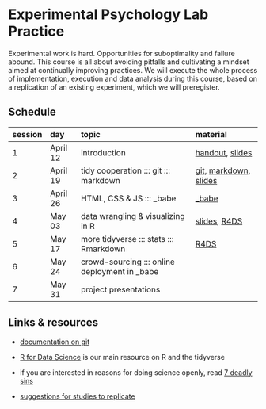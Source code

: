 # Experimental Psychology Lab Practice

Experimental work is hard. Opportunities for suboptimality and failure abound. This course is
all about avoiding pitfalls and cultivating a mindset aimed at continually improving
practices. We will execute the whole process of implementation, execution and data analysis
during this course, based on a replication of an existing experiment, which we will preregister.

## Schedule

session | day | topic | material
:--- | :--- | :--- | :---
1  | April 12 | introduction | [handout](handouts/01_intro.pdf), [slides](slides/01_RePOS_intro.pdf)
2  | April 19 | tidy cooperation ::: git ::: markdown | [git](https://git-scm.com/), [markdown](https://guides.github.com/features/mastering-markdown/), [slides](slides/02_tidy_cooperation.pdf)
3  | April 26 | HTML, CSS & JS ::: \_babe | [\_babe](https://babe-project.github.io/babe_site/index.html)
4  | May 03 | data wrangling & visualizing in R | [slides](slides/03_R_intro.html), [R4DS](http://r4ds.had.co.nz)
5  | May 17 | more tidyverse ::: stats ::: Rmarkdown | [R4DS](http://r4ds.had.co.nz)
6  | May 24 | crowd-sourcing ::: online deployment in \_babe | 
7  | May 31 |  project presentations | 

## Links & resources

- [documentation on git](https://git-scm.com/doc)

- [R for Data Science](http://r4ds.had.co.nz) is our main resource on R and the tidyverse

- if you are interested in reasons for doing science openly, read [7 deadly sins](https://press.princeton.edu/titles/10970.html)

- [suggestions for studies to replicate](docs/suggestions.html)
